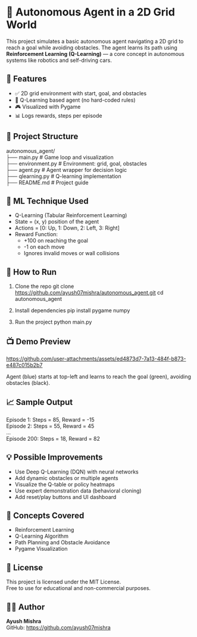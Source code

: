 # 🤖 Autonomous Agent in a 2D Grid World

This project simulates a basic autonomous agent navigating a 2D grid to reach a goal while avoiding obstacles. The agent learns its path using **Reinforcement Learning (Q-Learning)** — a core concept in autonomous systems like robotics and self-driving cars.

## 📌 Features

- ✅ 2D grid environment with start, goal, and obstacles  
- 🧠 Q-Learning based agent (no hard-coded rules)  
- 🎮 Visualized with Pygame  
- 📊 Logs rewards, steps per episode

## 📁 Project Structure

autonomous_agent/  
├── main.py            # Game loop and visualization  
├── environment.py     # Environment: grid, goal, obstacles  
├── agent.py           # Agent wrapper for decision logic  
├── qlearning.py       # Q-learning implementation  
├── README.md          # Project guide  

## 🧠 ML Technique Used

- Q-Learning (Tabular Reinforcement Learning)
- State = (x, y) position of the agent
- Actions = [0: Up, 1: Down, 2: Left, 3: Right]
- Reward Function:
  - +100 on reaching the goal
  - -1 on each move
  - Ignores invalid moves or wall collisions

## 🚀 How to Run

1. Clone the repo
git clone https://github.com/ayush07mishra/autonomous_agent.git cd autonomous_agent

2. Install dependencies
pip install pygame numpy

3. Run the project
python main.py


## 📺 Demo Preview


https://github.com/user-attachments/assets/ed4873d7-7a13-484f-b873-e487c015b2b7



Agent (blue) starts at top-left and learns to reach the goal (green), avoiding obstacles (black).  

## 📈 Sample Output

Episode 1: Steps = 85, Reward = -15  
Episode 2: Steps = 55, Reward = 45  
...  
Episode 200: Steps = 18, Reward = 82  

## 💡 Possible Improvements

- Use Deep Q-Learning (DQN) with neural networks
- Add dynamic obstacles or multiple agents
- Visualize the Q-table or policy heatmaps
- Use expert demonstration data (behavioral cloning)
- Add reset/play buttons and UI dashboard

## 🧠 Concepts Covered

- Reinforcement Learning
- Q-Learning Algorithm
- Path Planning and Obstacle Avoidance
- Pygame Visualization

## 📜 License

This project is licensed under the MIT License.  
Free to use for educational and non-commercial purposes.

## 👨‍💻 Author

**Ayush Mishra**  
GitHub: https://github.com/ayush07mishra

